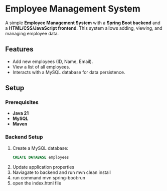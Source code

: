 # Employee Management System

A simple **Employee Management System** with a **Spring Boot backend** and a **HTML/CSS/JavaScript frontend**. This system allows adding, viewing, and managing employee data.

## Features
- Add new employees (ID, Name, Email).
- View a list of all employees.
- Interacts with a MySQL database for data persistence.

## Setup

### Prerequisites
- **Java 21**
- **MySQL**
- **Maven**

### Backend Setup
1. Create a MySQL database:
   ```sql
   CREATE DATABASE employees
2. Update application properties
3. Naviagate to backend and run mvn clean install
4. run command mvn spring-boot:run
5. open the index.html file 
